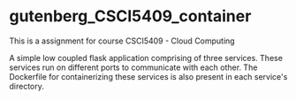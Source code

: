 # gutenberg_CSCI5409_container
This is a assignment for course CSCI5409 - Cloud Computing

A simple low coupled flask application comprising of three services. These services run on different ports to communicate with each other. The Dockerfile for containerizing these services is also present in each service's directory.

